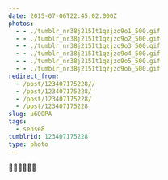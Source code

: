 ```yaml
---
date: 2015-07-06T22:45:02.000Z
photos:
  - - ./tumblr_nr38j215It1qzjzo9o1_500.gif
  - - ./tumblr_nr38j215It1qzjzo9o2_500.gif
  - - ./tumblr_nr38j215It1qzjzo9o3_500.gif
  - - ./tumblr_nr38j215It1qzjzo9o4_500.gif
  - - ./tumblr_nr38j215It1qzjzo9o5_500.gif
  - - ./tumblr_nr38j215It1qzjzo9o6_500.gif
redirect_from:
  - /post/123407175228//
  - /post/123407175228/
  - /post/123407175228/
  - /post/123407175228
slug: u6QOPA
tags:
  - sense8
tumblrid: 123407175228
type: photo
---
```

<p>💖💛💚💙💜💖</p>
